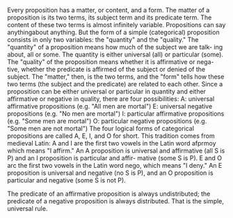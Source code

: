 Every proposition has a matter, or content, and a form. The matter of a proposition is its two terms, its subject term and its predicate term. The content of these two terms is almost infinitely variable. Propositions can say anythingabout anything. But the form of a simple (categorical) proposition consists in only two variables: the "quantity" and the "quality."
The "quantity" of a proposition means how much of the subject we are talk- ing about, all or some. The quantity is either universal (all) or particular (some).
The "quality" of the proposition means whether it is affirmative or nega- tive, whether the predicate is affirmed of the subject or denied of the subject.
The "matter," then, is the two terms, and the "form" tells how these two terms (the subject and the predicate) are related to each other.
Since a proposition can be either universal or particular in quantity and either affirmative or negative in quality, there are four possibilities:
A: universal affirmative propositions (e.g. "All men are mortal")
E: universal negative propositions (e.g. "No men are mortal")
I: particular affirmative propositions (e.g. "Some men are mortal") O: particular negative propositions (e.g. "Some men are not mortal")
The four logical forms of categorical propositions are called A, E, I, and O for short. This tradition comes from medieval Latin: A and I are the first two vowels in the Latin word afprmoy which means "I affirm." An A proposition is universal and affirmative (all S is P) and an I proposition is particular and affir- mative (some S is P). E and O arc the first two vowels in the Latin word nego, which means "I deny." An E proposition is universal and negative (no S is P), and an O proposition is particular and negative (some S is not P).

The predicate of an affirmative proposition is always undistributed; the predicate of a negative proposition is always distributed. That is the simple, universal rule.
